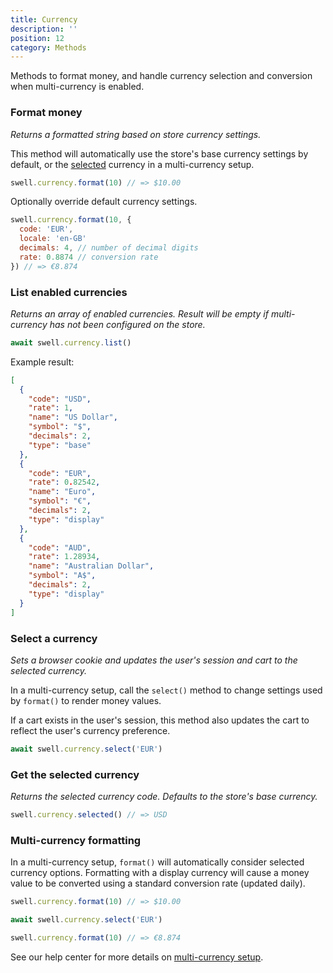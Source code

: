 ```yaml
---
title: Currency
description: ''
position: 12
category: Methods
---
```


Methods to format money, and handle currency selection and conversion when multi-currency is enabled.

### Format money

_Returns a formatted string based on store currency settings._

This method will automatically use the store's base currency settings by default, or the [selected](#select-a-currency) currency in a multi-currency setup.

```javascript
swell.currency.format(10) // => $10.00
```

Optionally override default currency settings.

```javascript
swell.currency.format(10, {
  code: 'EUR',
  locale: 'en-GB'
  decimals: 4, // number of decimal digits
  rate: 0.8874 // conversion rate
}) // => €8.874
```

### List enabled currencies

_Returns an array of enabled currencies. Result will be empty if multi-currency has not been configured on the store._

```javascript
await swell.currency.list()
```

Example result:

```json
[
  {
    "code": "USD",
    "rate": 1,
    "name": "US Dollar",
    "symbol": "$",
    "decimals": 2,
    "type": "base"
  },
  {
    "code": "EUR",
    "rate": 0.82542,
    "name": "Euro",
    "symbol": "€",
    "decimals": 2,
    "type": "display"
  },
  {
    "code": "AUD",
    "rate": 1.28934,
    "name": "Australian Dollar",
    "symbol": "A$",
    "decimals": 2,
    "type": "display"
  }
]
```

### Select a currency

_Sets a browser cookie and updates the user's session and cart to the selected currency._

In a multi-currency setup, call the `select()` method to change settings used by `format()` to render money values.

If a cart exists in the user's session, this method also updates the cart to reflect the user's currency preference.

```javascript
await swell.currency.select('EUR')
```

### Get the selected currency

_Returns the selected currency code. Defaults to the store's base currency._

```javascript
swell.currency.selected() // => USD
```

### Multi-currency formatting

In a multi-currency setup, `format()` will automatically consider selected currency options. Formatting with a display currency will cause a money value to be converted using a standard conversion rate (updated daily).

```javascript
swell.currency.format(10) // => $10.00

await swell.currency.select('EUR')

swell.currency.format(10) // => €8.874
```

See our help center for more details on <a href="">multi-currency setup</a>.

<br />

